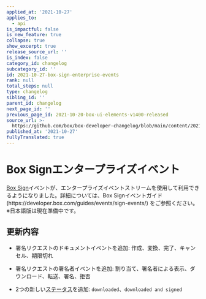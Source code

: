 ```yaml
---
applied_at: '2021-10-27'
applies_to:
  - api
is_impactful: false
is_new_feature: true
collapse: true
show_excerpt: true
release_source_url: ''
is_index: false
category_id: changelog
subcategory_id: ''
id: 2021-10-27-box-sign-enterprise-events
rank: null
total_steps: null
type: changelog
sibling_id: ''
parent_id: changelog
next_page_id: ''
previous_page_id: 2021-10-20-box-ui-elements-v1400-released
source_url: >-
  https://github.com/box/box-developer-changelog/blob/main/content/2021/10-27-box-sign-enterprise-events.md
published_at: '2021-10-27'
fullyTranslated: true
---
```

# Box Signエンタープライズイベント

[Box Sign][sign]イベントが、エンタープライズイベントストリームを使用して利用できるようになりました。詳細については、Box Signイベントガイド (https\://developer.box.com/guides/events/sign-events/) をご参照ください。※日本語版は現在準備中です。

## 更新内容

<!--alex ignore cancelled and expired-->

* 署名リクエストのドキュメントイベントを追加: 作成、変換、完了、キャンセル、期限切れ

* 署名リクエストの署名者イベントを追加: 割り当て、署名者による表示、ダウンロード、転送、署名、拒否

* 2つの新しい[ステータス][stat]を追加: `downloaded`、`downloaded and signed`

[stat]: e://resources/sign-requests/#param-status

[s]: g://events/sign-events/#signer-events

[d]: g://events/sign-events/#document-events

[seg]: g://events/sign-events

[sign]: g://box-sign

